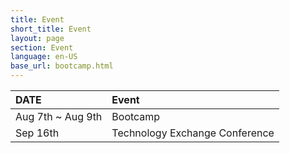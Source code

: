 ```yaml
---
title: Event 
short_title: Event
layout: page
section: Event
language: en-US
base_url: bootcamp.html
---
```


| DATE | Event |
|:---|:---|
| Aug 7th ~ Aug 9th | Bootcamp |
| Sep 16th |  Technology Exchange Conference |


<span class="image fit"><img src="./images/F1TENTH/bootcamp.png" alt="" /></span>
<br>

